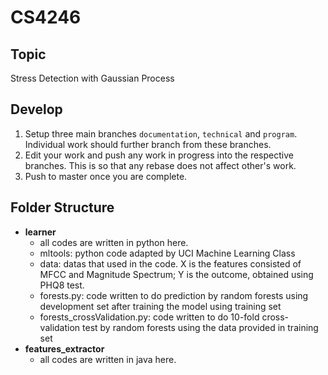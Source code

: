 # CS4246

## Topic
Stress Detection with Gaussian Process

##  Develop
1. Setup three main branches `documentation`, `technical` and `program`. Individual work should further branch from these branches.
2. Edit your work and push any work in progress into the respective branches. This is so that any rebase does not affect other's work.
3. Push to master once you are complete.

## Folder Structure
* **learner**
  * all codes are written in python here.
  * mltools: python code adapted by UCI Machine Learning Class
  * data: datas that used in the code. X is the features consisted of MFCC and Magnitude Spectrum; Y is the outcome, obtained using PHQ8 test.
  * forests.py: code written to do prediction by random forests using development set after training the model using training set
  * forests_crossValidation.py: code written to do 10-fold cross-validation test by random forests using the data provided in training set
* **features_extractor**
  * all codes are written in java here.
